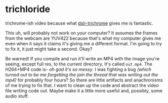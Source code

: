 # trichloride
trichrome-ish video because what [dslr-trichrome](https://github.com/eclecticnybles/gaze/tree/main/dslr-trichrome) gives me is fantastic.

This uh, will probably not work on your computer? It assumes the frames from the webcam are YUV422 because that's what my computer gives me even when it says it claims it's giving me a different format. I'm going to try to fix it, it just might take a second. Okay?

Be warned! If you compile and run it'll write an MP4 with the image you're seeing, except full res, to the current directory. It's called `out.mp4`. The H264+MP4 code is- *oh god it's so messy*. I was fighting a bug *(which turned out to be me forgetting the join the thread that was writing out the mp4)* for probably four hours? So there are little artifacts and anachronisms of me trying to fix that. I want to clean up the code and abstract the video file writing code out. Maybe make it a little more useful and, possibly, some audio stuff.
